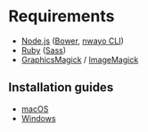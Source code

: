# Requirements
- [Node.js](//nodejs.org) ([Bower](//bower.io), [nwayo CLI](//www.npmjs.com/package/@absolunet/nwayo-cli))
- [Ruby](//www.ruby-lang.org) ([Sass](http://sass-lang.com))
- [GraphicsMagick](http://www.graphicsmagick.org) / [ImageMagick](//www.imagemagick.org)

## Installation guides
- [macOS](macos.md)
- [Windows](windows.md)
